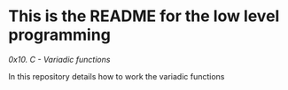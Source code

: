 # This is the README for the low level programming
_0x10. C - Variadic functions_

In this repository details how to work the variadic functions